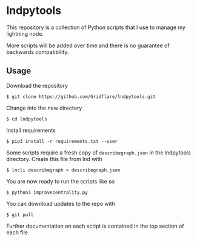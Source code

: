 # lndpytools
This repository is a collection of Python scripts that I use to manage my lightning node.

More scripts will be added over time and there is no guarantee of backwards compatibility.

## Usage

Download the repository

`$ git clone https://github.com/Gridflare/lndpytools.git`

Change into the new directory

`$ cd lndpytools`

Install requirements

`$ pip3 install -r requirements.txt --user`

Some scripts require a fresh copy of `describegraph.json` in the lndpytools directory. Create this file from lnd with

`$ lncli describegraph > describegraph.json`

You are now ready to run the scripts like so

`$ python3 improvecentrality.py`

You can download updates to the repo with

 `$ git pull`

Further documentation on each script is contained in the top section of each file.

